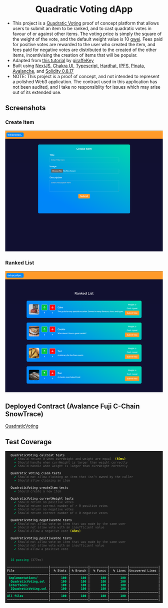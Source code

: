 <div align="center"><h1>Quadratic Voting dApp</h1></div>

- This project is a [Quadratic Voting](https://www.economist.com/interactive/2021/12/18/quadratic-voting) proof of concept platform that allows users to submit an item to be ranked, and to cast quadratic votes in favour of or against other items. The voting price is simply the square of the weight of the vote, and the default weight value is 10 [gwei](https://www.investopedia.com/terms/g/gwei-ethereum.asp#:~:text=Key%20Takeaways-,Gwei%20is%20a%20denomination%20of%20the%20cryptocurrency%20ether%20(ETH)%2C,to%20specify%20Ethereum%20gas%20prices). Fees paid for positive votes are rewarded to the user who created the item, and fees paid for negative votes are distributed to the created of the other items, incentivising the creation of items that will be popular.
- Adapted from [this tutorial](https://learn.figment.io/tutorials/build-a-quadratic-voting-dapp) by [giraffeKey](https://github.com/giraffekey)
- Built using [NextJS](https://nextjs.org/), [Chakra UI](https://chakra-ui.com/), [Typescript](https://www.typescriptlang.org/), [Hardhat](https://hardhat.org/), [IPFS](https://ipfs.tech/), [Pinata](https://www.pinata.cloud/), [Avalanche](https://www.avax.network/), and [Solidity 0.8.17](https://docs.soliditylang.org/)
- NOTE: This project is a proof of concept, and not intended to represent a polished Web3 application. The contract used in this application has not been audited, and I take no responsiblity for issues which may arise out of its extended use.

## Screenshots

### Create Item
<div align="center"><img src="./READMEContent/CreateItemForm.png" /></div>

### Ranked List
<div align="center"><img src="./READMEContent/RankedList.png" /></div>

## Deployed Contract (Avalance Fuji C-Chain SnowTrace)
[QuadraticVoting](https://testnet.snowtrace.io/address/0x6af3D87F0c37d73142765314f3773eC692996638)

## Test Coverage
<div align="center"><img src="./READMEContent/TestCoverage.png" /></div>
